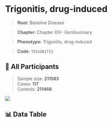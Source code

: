 # Trigonitis, drug-induced

> **Root:** Baseline Disease  

> **Chapter:** Chapter XIV- Genitourinary  

> **Phenotype:** Trigonitis, drug-induced  

> **Code:** `TRIGONITIS`

## 🧪 All Participants  
> Sample size: **211583**  
> Cases: **117**  
> Controls: **211466**
<img src="/Sensitive/Figures/ALL/Baseline/TRIGONITIS.png"/>

## 📊 Data Table
<CsvTableMRF src="/Sensitive/Data/ALL/Baseline/LG_TRIGONITIS.csv"/>

